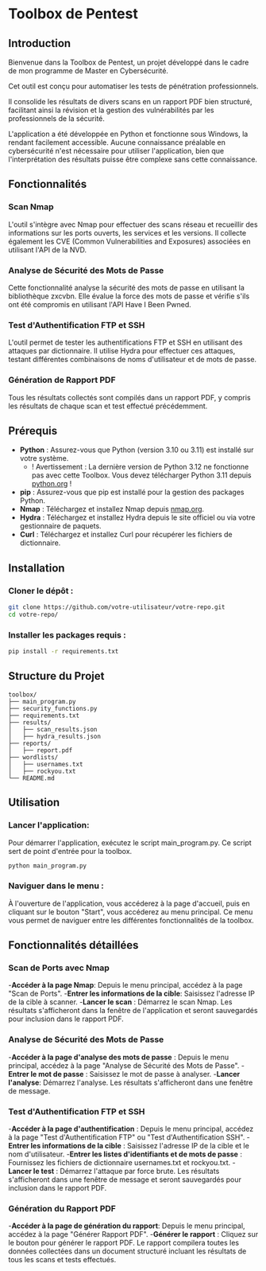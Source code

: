 # Toolbox de Pentest

## Introduction

Bienvenue dans la Toolbox de Pentest, un projet développé dans le cadre de mon programme de Master en Cybersécurité.

Cet outil est conçu pour automatiser les tests de pénétration professionnels.

Il consolide les résultats de divers scans en un rapport PDF bien structuré, facilitant ainsi la révision et la gestion des vulnérabilités par les professionnels de la sécurité.

L'application a été développée en Python et fonctionne sous Windows, la rendant facilement accessible. Aucune connaissance préalable en cybersécurité n'est nécessaire pour utiliser l'application, bien que l'interprétation des résultats puisse être complexe sans cette connaissance.

## Fonctionnalités

### Scan Nmap
L'outil s'intègre avec Nmap pour effectuer des scans réseau et recueillir des informations sur les ports ouverts, les services et les versions. Il collecte également les CVE (Common Vulnerabilities and Exposures) associées en utilisant l'API de la NVD.

### Analyse de Sécurité des Mots de Passe
Cette fonctionnalité analyse la sécurité des mots de passe en utilisant la bibliothèque zxcvbn. Elle évalue la force des mots de passe et vérifie s'ils ont été compromis en utilisant l'API Have I Been Pwned.

### Test d'Authentification FTP et SSH
L'outil permet de tester les authentifications FTP et SSH en utilisant des attaques par dictionnaire. Il utilise Hydra pour effectuer ces attaques, testant différentes combinaisons de noms d'utilisateur et de mots de passe.

### Génération de Rapport PDF
Tous les résultats collectés sont compilés dans un rapport PDF, y compris les résultats de chaque scan et test effectué précédemment.

## Prérequis
- **Python** : Assurez-vous que Python (version 3.10 ou 3.11) est installé sur votre système.
  - ! Avertissement : La dernière version de Python 3.12 ne fonctionne pas avec cette Toolbox. Vous devez télécharger Python 3.11 depuis [python.org](https://www.python.org/) !
- **pip** : Assurez-vous que pip est installé pour la gestion des packages Python.
- **Nmap** : Téléchargez et installez Nmap depuis [nmap.org](https://nmap.org/).
- **Hydra** : Téléchargez et installez Hydra depuis le site officiel ou via votre gestionnaire de paquets.
- **Curl** : Téléchargez et installez Curl pour récupérer les fichiers de dictionnaire.

## Installation

### Cloner le dépôt :
```bash
git clone https://github.com/votre-utilisateur/votre-repo.git
cd votre-repo/
```
### Installer les packages requis :
```bash
pip install -r requirements.txt
```

## Structure du Projet
```
toolbox/
├── main_program.py
├── security_functions.py
├── requirements.txt
├── results/
│   ├── scan_results.json
│   ├── hydra_results.json
├── reports/
│   ├── report.pdf
├── wordlists/
│   ├── usernames.txt
│   ├── rockyou.txt
└── README.md
```

## Utilisation
### Lancer l'application:
Pour démarrer l'application, exécutez le script main_program.py. Ce script sert de point d'entrée pour la toolbox.
```bash
python main_program.py
```

### Naviguer dans le menu :
À l'ouverture de l'application, vous accéderez à la page d'accueil, puis en cliquant sur le bouton "Start", vous accéderez au menu principal. Ce menu vous permet de naviguer entre les différentes fonctionnalités de la toolbox.

## Fonctionnalités détaillées
### Scan de Ports avec Nmap
-**Accéder à la page Nmap**: Depuis le menu principal, accédez à la page "Scan de Ports".
-**Entrer les informations de la cible**: Saisissez l'adresse IP de la cible à scanner.
-**Lancer le scan** : Démarrez le scan Nmap. Les résultats s'afficheront dans la fenêtre de l'application et seront sauvegardés pour inclusion dans le rapport PDF.

### Analyse de Sécurité des Mots de Passe
-**Accéder à la page d'analyse des mots de passe** : Depuis le menu principal, accédez à la page "Analyse de Sécurité des Mots de Passe".
-**Entrer le mot de passe** : Saisissez le mot de passe à analyser.
-**Lancer l'analyse**: Démarrez l'analyse. Les résultats s'afficheront dans une fenêtre de message.
### Test d'Authentification FTP et SSH
-**Accéder à la page d'authentification** : Depuis le menu principal, accédez à la page "Test d'Authentification FTP" ou "Test d'Authentification SSH".
-**Entrer les informations de la cible** : Saisissez l'adresse IP de la cible et le nom d'utilisateur.
-**Entrer les listes d'identifiants et de mots de passe** : Fournissez les fichiers de dictionnaire usernames.txt et rockyou.txt.
-**Lancer le test** : Démarrez l'attaque par force brute. Les résultats s'afficheront dans une fenêtre de message et seront sauvegardés pour inclusion dans le rapport PDF.
### Génération du Rapport PDF
-**Accéder à la page de génération du rapport**: Depuis le menu principal, accédez à la page "Générer Rapport PDF".
-**Générer le rapport** : Cliquez sur le bouton pour générer le rapport PDF. Le rapport compilera toutes les données collectées dans un document structuré incluant les résultats de tous les scans et tests effectués.


